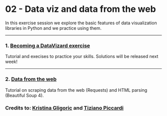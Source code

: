 # 02 - Data viz and data from the web

In this exercise session we explore the basic features of data visualization libraries in Python and we practice using them.

---

### 1. [Becoming a DataVizard exercise](Becoming%20a%20DataVizard%20exercise.ipynb)

Tutorial and execises to practice your skills. Solutions will be released next week!

---
### 2. [Data from the web](Data%20from%20the%20Web.ipynb)

Tutorial on scraping data from the web (Requests) and HTML parsing (Beautiful Soup 4).

### Credits to: [Kristina Gligoric](https://kristinagligoric.github.io/) and [Tiziano Piccardi](https://piccardi.me/)
